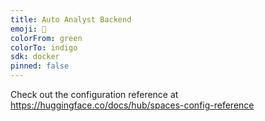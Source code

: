 ```yaml
---
title: Auto Analyst Backend
emoji: 🦀
colorFrom: green
colorTo: indigo
sdk: docker
pinned: false
---
```


Check out the configuration reference at https://huggingface.co/docs/hub/spaces-config-reference
